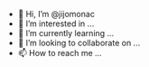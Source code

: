 - 👋 Hi, I’m @jijomonac
- 👀 I’m interested in ...
- 🌱 I’m currently learning ...
- 💞️ I’m looking to collaborate on ...
- 📫 How to reach me ...

<!---
jijomonac/jijomonac is a ✨ special ✨ repository because its `README.md` (this file) appears on your GitHub profile.
You can click the Preview link to take a look at your changes.
--->
